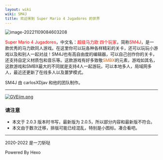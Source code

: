 ```yaml
---
layout: wiki
wiki: SM4J
title: 欢迎来到 Super Mario 4 Jugadores 的世界
---
```


![image-20221109084603208](https://imgsrc.baidu.com/super/pic/item/d043ad4bd11373f012ae435de10f4bfbfaed045a.jpg)

<font color=#FF0000>Super Mario 4 Jugadores</font>，中文名：<font color=#ff0000>超级马力欧 四个玩家</font>，简称<font color=#ff0000>SM4J</font>，是一款优秀的马力欧同人游戏。在这里你可以玩各种各样精彩的关卡，还可以玩玩小游戏以及和别人一起对战！SM4J也有高自由度的编辑器，可以自己创作你的关卡，还支持自定义材质包和音乐等。这款游戏有好多致敬<font color=#d2691e>SMBX</font>的元素，游戏如其名，这款游戏和SMBX最大的不同就是支持4人一起游玩，可以本地多人，局域网多人，最近还更新了在线多人以及噩梦模式。

SM4J 由 carlosXDjav 和他的团队制作。

------

[![GVEijm.png](https://www.helloimg.com/images/2022/02/27/GVEijm.png)](https://www.helloimg.com/image/GVEijm)

### 请注意

- 本文于 2.0.3 版本时书写，最新版为 2.0.5，所以部分内容和最新版不符合。
- 本文由于数次迁移，排版可能已经混乱，特别是小图标。凑合看吧。

------

2020-2022 是一刀斩哒

Powered By Hexo
